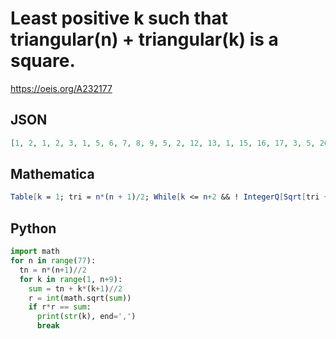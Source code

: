 # Least positive k such that triangular\(n\) \+ triangular\(k\) is a square\.
https://oeis.org/A232177
## JSON
```JSON
[1, 2, 1, 2, 3, 1, 5, 6, 7, 8, 9, 5, 2, 12, 13, 1, 15, 16, 17, 3, 5, 20, 2, 22, 23, 8, 4, 26, 12, 3, 29, 30, 1, 5, 33, 34, 4, 36, 37, 15, 6, 29, 22, 5, 43, 19, 45, 7, 15, 48, 6, 50, 11, 52, 8, 41, 22, 7, 57, 58, 59, 9, 26, 62, 8, 64, 19, 66, 10, 68, 5, 9, 71, 2]
```
## Mathematica
```Mathematica
Table[k = 1; tri = n*(n + 1)/2; While[k <= n+2 && ! IntegerQ[Sqrt[tri + k*(k + 1)/2]], k++]; k, {n, 0, 100}] (* _T. D. Noe_, Nov 21 2013 *)
```
## Python
```Python
import math
for n in range(77):
  tn = n*(n+1)//2
  for k in range(1, n+9):
    sum = tn + k*(k+1)//2
    r = int(math.sqrt(sum))
    if r*r == sum:
      print(str(k), end=',')
      break
```
